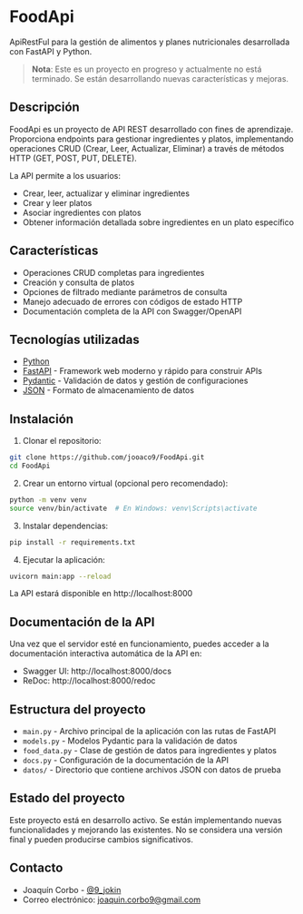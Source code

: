 # FoodApi

ApiRestFul para la gestión de alimentos y planes nutricionales desarrollada con FastAPI y Python.

> **Nota**: Este es un proyecto en progreso y actualmente no está terminado. Se están desarrollando nuevas características y mejoras.

## Descripción

FoodApi es un proyecto de API REST desarrollado con fines de aprendizaje. Proporciona endpoints para gestionar ingredientes y platos, implementando operaciones CRUD (Crear, Leer, Actualizar, Eliminar) a través de métodos HTTP (GET, POST, PUT, DELETE).

La API permite a los usuarios:
- Crear, leer, actualizar y eliminar ingredientes
- Crear y leer platos
- Asociar ingredientes con platos
- Obtener información detallada sobre ingredientes en un plato específico

## Características

- Operaciones CRUD completas para ingredientes
- Creación y consulta de platos
- Opciones de filtrado mediante parámetros de consulta
- Manejo adecuado de errores con códigos de estado HTTP
- Documentación completa de la API con Swagger/OpenAPI

## Tecnologías utilizadas

- [Python](https://www.python.org/)
- [FastAPI](https://fastapi.tiangolo.com/) - Framework web moderno y rápido para construir APIs
- [Pydantic](https://pydantic-docs.helpmanual.io/) - Validación de datos y gestión de configuraciones
- [JSON](https://www.json.org/) - Formato de almacenamiento de datos

## Instalación

1. Clonar el repositorio:
```bash
git clone https://github.com/jooaco9/FoodApi.git
cd FoodApi
```

2. Crear un entorno virtual (opcional pero recomendado):
```bash
python -m venv venv
source venv/bin/activate  # En Windows: venv\Scripts\activate
```

3. Instalar dependencias:
```bash
pip install -r requirements.txt
```

4. Ejecutar la aplicación:
```bash
uvicorn main:app --reload
```

La API estará disponible en http://localhost:8000

## Documentación de la API

Una vez que el servidor esté en funcionamiento, puedes acceder a la documentación interactiva automática de la API en:
- Swagger UI: http://localhost:8000/docs
- ReDoc: http://localhost:8000/redoc

## Estructura del proyecto

- `main.py` - Archivo principal de la aplicación con las rutas de FastAPI
- `models.py` - Modelos Pydantic para la validación de datos
- `food_data.py` - Clase de gestión de datos para ingredientes y platos
- `docs.py` - Configuración de la documentación de la API
- `datos/` - Directorio que contiene archivos JSON con datos de prueba

## Estado del proyecto

Este proyecto está en desarrollo activo. Se están implementando nuevas funcionalidades y mejorando las existentes. No se considera una versión final y pueden producirse cambios significativos.

## Contacto

- Joaquín Corbo - [@9_jokin](https://x.com/9_jokin)
- Correo electrónico: joaquin.corbo9@gmail.com
